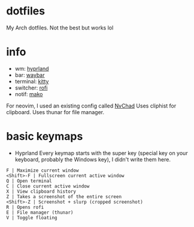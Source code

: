 # dotfiles
My Arch dotfiles.
Not the best but works lol

# info
- wm:       [hyprland](https://github.com/hyprwm/Hyprland)
- bar:      [waybar](https://github.com/Alexays/Waybar)
- terminal: [kitty](https://github.com/kovidgoyal/kitty)
- switcher: [rofi](https://github.com/davatorium/rofi)
- notif:    [mako](https://github.com/emersion/mako)

For neovim, I used an existing config called [NvChad](https://github.com/NvChad/NvChad)
Uses cliphist for clipboard.
Uses thunar for file manager.

# basic keymaps
- Hyprland
Every keymap starts with the super key (special key on your keyboard, probably the Windows key), I didn't write them here.
```
F | Maximize current window
<Shift>-F | Fullscreen current active window
Q | Open terminal
C | Close current active window
X | View clipboard history
Z | Takes a screenshot of the entire screen
<Shift>-Z | Screenshot + slurp (cropped screenshot)
R | Opens rofi
E | File manager (thunar)
V | Toggle floating
```
